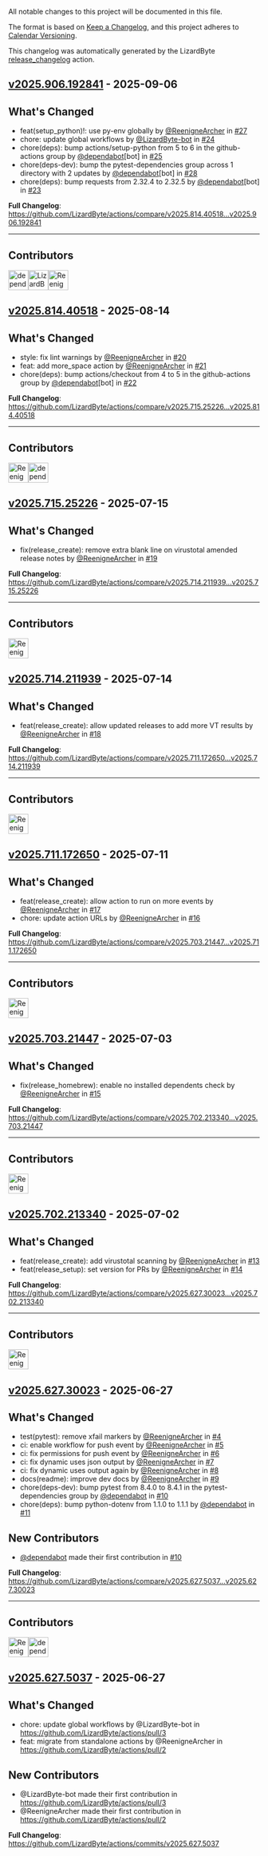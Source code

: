 <!-- # Changelog -->

All notable changes to this project will be documented in this file.

The format is based on [Keep a Changelog](https://keepachangelog.com/en/1.0.0/),
and this project adheres to [Calendar Versioning](https://calver.org/).

This changelog was automatically generated by the
LizardByte [release_changelog](https://github.com/LizardByte/actions) action.

## [v2025.906.192841] - 2025-09-06

## What's Changed
* feat(setup_python)!: use py-env globally by [@ReenigneArcher](https://github.com/ReenigneArcher) in [#27](https://github.com/LizardByte/actions/pull/27)
* chore: update global workflows by [@LizardByte-bot](https://github.com/LizardByte-bot) in [#24](https://github.com/LizardByte/actions/pull/24)
* chore(deps): bump actions/setup-python from 5 to 6 in the github-actions group by [@dependabot](https://github.com/dependabot)[bot] in [#25](https://github.com/LizardByte/actions/pull/25)
* chore(deps-dev): bump the pytest-dependencies group across 1 directory with 2 updates by [@dependabot](https://github.com/dependabot)[bot] in [#28](https://github.com/LizardByte/actions/pull/28)
* chore(deps): bump requests from 2.32.4 to 2.32.5 by [@dependabot](https://github.com/dependabot)[bot] in [#23](https://github.com/LizardByte/actions/pull/23)


**Full Changelog**: https://github.com/LizardByte/actions/compare/v2025.814.40518...v2025.906.192841

---
## Contributors
<a href="https://github.com/dependabot" target="_blank" rel="external noopener noreferrer" aria-label="GitHub profile of contributor, dependabot" ><img src="https://github.com/dependabot.png?size=40" width="40" height="40" alt="dependabot" title="dependabot: 3 merges" ></a><a href="https://github.com/LizardByte-bot" target="_blank" rel="external noopener noreferrer" aria-label="GitHub profile of contributor, LizardByte-bot" ><img src="https://github.com/LizardByte-bot.png?size=40" width="40" height="40" alt="LizardByte-bot" title="LizardByte-bot: 1 merge" ></a><a href="https://github.com/ReenigneArcher" target="_blank" rel="external noopener noreferrer" aria-label="GitHub profile of contributor, ReenigneArcher" ><img src="https://github.com/ReenigneArcher.png?size=40" width="40" height="40" alt="ReenigneArcher" title="ReenigneArcher: 1 merge" ></a>

## [v2025.814.40518] - 2025-08-14

## What's Changed
* style: fix lint warnings by [@ReenigneArcher](https://github.com/ReenigneArcher) in [#20](https://github.com/LizardByte/actions/pull/20)
* feat: add more_space action by [@ReenigneArcher](https://github.com/ReenigneArcher) in [#21](https://github.com/LizardByte/actions/pull/21)
* chore(deps): bump actions/checkout from 4 to 5 in the github-actions group by [@dependabot](https://github.com/dependabot)[bot] in [#22](https://github.com/LizardByte/actions/pull/22)


**Full Changelog**: https://github.com/LizardByte/actions/compare/v2025.715.25226...v2025.814.40518

---
## Contributors
<a href="https://github.com/ReenigneArcher" target="_blank" rel="external noopener noreferrer" aria-label="GitHub profile of contributor, ReenigneArcher" ><img src="https://github.com/ReenigneArcher.png?size=40" width="40" height="40" alt="ReenigneArcher" title="ReenigneArcher: 2 merges" ></a><a href="https://github.com/dependabot" target="_blank" rel="external noopener noreferrer" aria-label="GitHub profile of contributor, dependabot" ><img src="https://github.com/dependabot.png?size=40" width="40" height="40" alt="dependabot" title="dependabot: 1 merge" ></a>

## [v2025.715.25226] - 2025-07-15

## What's Changed
* fix(release_create): remove extra blank line on virustotal amended release notes by [@ReenigneArcher](https://github.com/ReenigneArcher) in [#19](https://github.com/LizardByte/actions/pull/19)


**Full Changelog**: https://github.com/LizardByte/actions/compare/v2025.714.211939...v2025.715.25226

---
## Contributors
<a href="https://github.com/ReenigneArcher" target="_blank" rel="external noopener noreferrer" aria-label="GitHub profile of contributor, ReenigneArcher" ><img src="https://github.com/ReenigneArcher.png?size=40" width="40" height="40" alt="ReenigneArcher" title="ReenigneArcher: 1 merge" ></a>

## [v2025.714.211939] - 2025-07-14

## What's Changed
* feat(release_create): allow updated releases to add more VT results by [@ReenigneArcher](https://github.com/ReenigneArcher) in [#18](https://github.com/LizardByte/actions/pull/18)


**Full Changelog**: https://github.com/LizardByte/actions/compare/v2025.711.172650...v2025.714.211939

---
## Contributors
<a href="https://github.com/ReenigneArcher" target="_blank" rel="external noopener noreferrer" aria-label="GitHub profile of contributor, ReenigneArcher" ><img src="https://github.com/ReenigneArcher.png?size=40" width="40" height="40" alt="ReenigneArcher" title="ReenigneArcher: 1 merge" ></a>

## [v2025.711.172650] - 2025-07-11

## What's Changed
* feat(release_create): allow action to run on more events by [@ReenigneArcher](https://github.com/ReenigneArcher) in [#17](https://github.com/LizardByte/actions/pull/17)
* chore: update action URLs by [@ReenigneArcher](https://github.com/ReenigneArcher) in [#16](https://github.com/LizardByte/actions/pull/16)


**Full Changelog**: https://github.com/LizardByte/actions/compare/v2025.703.21447...v2025.711.172650

---
## Contributors
<a href="https://github.com/ReenigneArcher" target="_blank" rel="external noopener noreferrer" aria-label="GitHub profile of contributor, ReenigneArcher" ><img src="https://github.com/ReenigneArcher.png?size=40" width="40" height="40" alt="ReenigneArcher" title="ReenigneArcher: 2 merges" ></a>

## [v2025.703.21447] - 2025-07-03

## What's Changed
* fix(release_homebrew): enable no installed dependents check by [@ReenigneArcher](https://github.com/ReenigneArcher) in [#15](https://github.com/LizardByte/actions/pull/15)


**Full Changelog**: https://github.com/LizardByte/actions/compare/v2025.702.213340...v2025.703.21447

---
## Contributors
<a href="https://github.com/ReenigneArcher" target="_blank" rel="external noopener noreferrer" aria-label="GitHub profile of contributor, ReenigneArcher" ><img src="https://github.com/ReenigneArcher.png?size=40" width="40" height="40" alt="ReenigneArcher" title="ReenigneArcher: 1 merge" ></a>

## [v2025.702.213340] - 2025-07-02

## What's Changed
* feat(release_create): add virustotal scanning by [@ReenigneArcher](https://github.com/ReenigneArcher) in [#13](https://github.com/LizardByte/actions/pull/13)
* feat(release_setup): set version for PRs by [@ReenigneArcher](https://github.com/ReenigneArcher) in [#14](https://github.com/LizardByte/actions/pull/14)


**Full Changelog**: https://github.com/LizardByte/actions/compare/v2025.627.30023...v2025.702.213340

---
## Contributors
<a href="https://github.com/ReenigneArcher" target="_blank" rel="external noopener noreferrer" aria-label="GitHub profile of contributor, ReenigneArcher" ><img src="https://github.com/ReenigneArcher.png?size=40" width="40" height="40" alt="ReenigneArcher" title="ReenigneArcher: 2 merges" ></a>

## [v2025.627.30023] - 2025-06-27

## What's Changed
* test(pytest): remove xfail markers by [@ReenigneArcher](https://github.com/ReenigneArcher) in [#4](https://github.com/LizardByte/actions/pull/4)
* ci: enable workflow for push event by [@ReenigneArcher](https://github.com/ReenigneArcher) in [#5](https://github.com/LizardByte/actions/pull/5)
* ci: fix permissions for push event by [@ReenigneArcher](https://github.com/ReenigneArcher) in [#6](https://github.com/LizardByte/actions/pull/6)
* ci: fix dynamic uses json output by [@ReenigneArcher](https://github.com/ReenigneArcher) in [#7](https://github.com/LizardByte/actions/pull/7)
* ci: fix dynamic uses output again by [@ReenigneArcher](https://github.com/ReenigneArcher) in [#8](https://github.com/LizardByte/actions/pull/8)
* docs(readme): improve dev docs by [@ReenigneArcher](https://github.com/ReenigneArcher) in [#9](https://github.com/LizardByte/actions/pull/9)
* chore(deps-dev): bump pytest from 8.4.0 to 8.4.1 in the pytest-dependencies group by [@dependabot](https://github.com/dependabot) in [#10](https://github.com/LizardByte/actions/pull/10)
* chore(deps): bump python-dotenv from 1.1.0 to 1.1.1 by [@dependabot](https://github.com/dependabot) in [#11](https://github.com/LizardByte/actions/pull/11)

## New Contributors
* [@dependabot](https://github.com/dependabot) made their first contribution in [#10](https://github.com/LizardByte/actions/pull/10)

**Full Changelog**: https://github.com/LizardByte/actions/compare/v2025.627.5037...v2025.627.30023

---
## Contributors
<a href="https://github.com/ReenigneArcher" target="_blank" rel="external noopener noreferrer" aria-label="GitHub profile of contributor, ReenigneArcher" ><img src="https://github.com/ReenigneArcher.png?size=40" width="40" height="40" alt="ReenigneArcher" title="ReenigneArcher: 6 merges" ></a><a href="https://github.com/dependabot" target="_blank" rel="external noopener noreferrer" aria-label="GitHub profile of contributor, dependabot" ><img src="https://github.com/dependabot.png?size=40" width="40" height="40" alt="dependabot" title="dependabot: 3 merges" ></a>

## [v2025.627.5037] - 2025-06-27

## What's Changed
* chore: update global workflows by @LizardByte-bot in https://github.com/LizardByte/actions/pull/3
* feat: migrate from standalone actions by @ReenigneArcher in https://github.com/LizardByte/actions/pull/2

## New Contributors
* @LizardByte-bot made their first contribution in https://github.com/LizardByte/actions/pull/3
* @ReenigneArcher made their first contribution in https://github.com/LizardByte/actions/pull/2

**Full Changelog**: https://github.com/LizardByte/actions/commits/v2025.627.5037

[v2025.906.192841]: https://github.com/LizardByte/actions/releases/tag/v2025.906.192841
[v2025.814.40518]: https://github.com/LizardByte/actions/releases/tag/v2025.814.40518
[v2025.715.25226]: https://github.com/LizardByte/actions/releases/tag/v2025.715.25226
[v2025.714.211939]: https://github.com/LizardByte/actions/releases/tag/v2025.714.211939
[v2025.711.172650]: https://github.com/LizardByte/actions/releases/tag/v2025.711.172650
[v2025.703.21447]: https://github.com/LizardByte/actions/releases/tag/v2025.703.21447
[v2025.702.213340]: https://github.com/LizardByte/actions/releases/tag/v2025.702.213340
[v2025.627.30023]: https://github.com/LizardByte/actions/releases/tag/v2025.627.30023
[v2025.627.5037]: https://github.com/LizardByte/actions/releases/tag/v2025.627.5037

